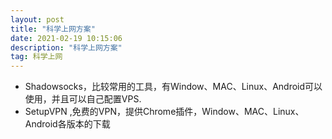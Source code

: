 ```yaml
---
layout: post
title: "科学上网方案"
date: 2021-02-19 10:15:06
description: "科学上网方案"
tag: 科学上网
---
```



+ Shadowsocks，比较常用的工具，有Window、MAC、Linux、Android可以使用，并且可以自己配置VPS.
+ SetupVPN ,免费的VPN，提供Chrome插件，Window、MAC、Linux、Android各版本的下载


